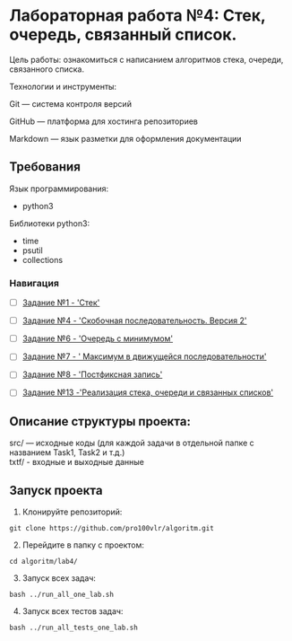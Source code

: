 # Лабораторная работа №4: Стек, очередь, связанный список.

Цель работы: ознакомиться с написанием алгоритмов стека, очереди, связанного списка.   

Технологии и инструменты:

Git — система контроля версий

GitHub — платформа для хостинга репозиториев

Markdown — язык разметки для оформления документации

## Требования      

Язык программирования:  
- python3  

Библиотеки python3:  

- time  
- psutil 
- collections

### Навигация

- [ ] [Задание №1 - 'Стек'](Task1/src/Task1.py)
- [ ] [Задание №4 - 'Скобочная последовательность. Версия 2'](Task4/src/Task4.py)
- [ ] [Задание №6 - 'Очередь с минимумом'](Task6/src/Task6.py)
- [ ] [Задание №7 - ' Максимум в движущейся последовательности'](Task7/src/Task7.py)
- [ ] [Задание №8 - 'Постфиксная запись'](Task8/src/Task8.py)
- [ ] [Задание №13 -'Реализация стека, очереди и связанных списков'](Task13/src/Task13.py)


## Описание структуры проекта:

src/ — исходные коды (для каждой задачи в отдельной папке с названием Task1, Task2 и т.д.)       
txtf/ - входные и выходные данные

## Запуск проекта 

1. Клонируйте репозиторий:
  
`git clone https://github.com/pro100vlr/algoritm.git`  

2. Перейдите в папку с проектом:

`cd algoritm/lab4/`  

3. Запуск всех задач:

`bash ../run_all_one_lab.sh`

4. Запуск всех тестов задач:
   
`bash ../run_all_tests_one_lab.sh` 
